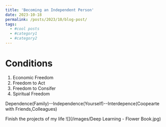 ```yaml
---
title: 'Becoming an Independent Person'
date: 2023-10-18
permalink: /posts/2023/10/blog-post/
tags:
  - #cool posts
  - #category1
  - #category2
---
```

Conditions
====
1.  Economic Freedom
2.  Freedom to Act
3.  Freedom to Consifer
4.  Spiritual Freedom

Dependence(Family)--Independence(Yourself)--Interdepence(Coopearte with Friends,Colleagues)

Finish the projects of my life
![](/images/Deep Learning - Flower Book.jpg)